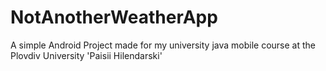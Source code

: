 # NotAnotherWeatherApp
A simple Android Project made for my university java mobile course at the Plovdiv University 'Paisii Hilendarski'
